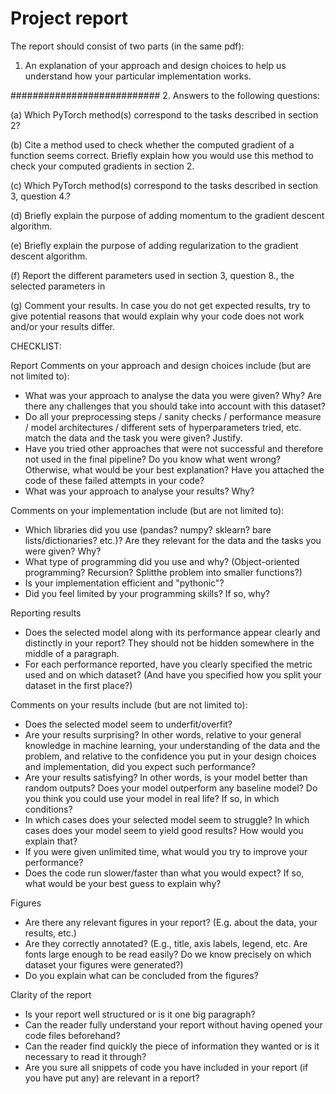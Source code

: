 # Project report

The report should consist of two parts (in the same pdf):

1. An explanation of your approach and design choices to help us understand how your particular
implementation works.










###########################
2. Answers to the following questions:

(a) Which PyTorch method(s) correspond to the tasks described in section 2?


(b) Cite a method used to check whether the computed gradient of a function seems correct.
Briefly explain how you would use this method to check your computed gradients in
section 2.


(c) Which PyTorch method(s) correspond to the tasks described in section 3, question 4.?


(d) Briefly explain the purpose of adding momentum to the gradient descent algorithm.


(e) Briefly explain the purpose of adding regularization to the gradient descent algorithm.


(f) Report the different parameters used in section 3, question 8., the selected parameters in


(g) Comment your results. In case you do not get expected results, try to give potential
reasons that would explain why your code does not work and/or your results differ.





CHECKLIST:

Report
Comments on your approach and design choices include (but are not limited to):
- What was your approach to analyse the data you were given? Why? Are there any challenges that you should take into account with this dataset?
- Do all your preprocessing steps / sanity checks / performance measure / model architectures / different sets of hyperparameters tried, etc. match the data and the task you were given? Justify.
- Have you tried other approaches that were not successful and therefore not used in the final pipeline? Do you know what went wrong? Otherwise, what would be your best explanation? Have
    you attached the code of these failed attempts in your code?
- What was your approach to analyse your results? Why?

Comments on your implementation include (but are not limited to):
- Which libraries did you use (pandas? numpy? sklearn? bare lists/dictionaries? etc.)? Are they relevant for the data and the tasks you were given? Why?
- What type of programming did you use and why? (Object-oriented programming? Recursion? Splitthe problem into smaller functions?)
- Is your implementation efficient and "pythonic"?
- Did you feel limited by your programming skills? If so, why?

Reporting results
- Does the selected model along with its performance appear clearly and distinctly in your report?
    They should not be hidden somewhere in the middle of a paragraph.
- For each performance reported, have you clearly specified the metric used and on which dataset?
    (And have you specified how you split your dataset in the first place?)

Comments on your results include (but are not limited to):
- Does the selected model seem to underfit/overfit?
- Are your results surprising? In other words, relative to your general knowledge in machine learning, your understanding of the data and the problem, 
    and relative to the confidence you put in your design choices and implementation, did you expect such performance?
- Are your results satisfying? In other words, is your model better than random outputs? Does your model outperform any baseline model? 
    Do you think you could use your model in real life? If so, in which conditions?
- In which cases does your selected model seem to struggle? In which cases does your model seem to yield good results? How would you explain that?
- If you were given unlimited time, what would you try to improve your performance?
- Does the code run slower/faster than what you would expect? If so, what would be your best guess to explain why?

Figures
- Are there any relevant figures in your report? (E.g. about the data, your results, etc.)
- Are they correctly annotated? (E.g., title, axis labels, legend, etc. Are fonts large enough to be read easily? 
    Do we know precisely on which dataset your figures were generated?)
- Do you explain what can be concluded from the figures?

Clarity of the report
- Is your report well structured or is it one big paragraph?
- Can the reader fully understand your report without having opened your code files beforehand?
- Can the reader find quickly the piece of information they wanted or is it necessary to read it through?
- Are you sure all snippets of code you have included in your report (if you have put any) are relevant in a report?

